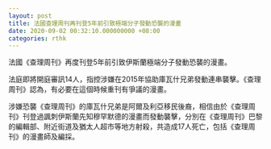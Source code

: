 ```yaml
---
layout: post
title: 法國查理周刊再刊登5年前引致極端分子發動恐襲的漫畫
date: 2020-09-02 00:32:10.000000000 +08:00
categories: rthk
---
```


法國《查理周刊》再度刊登5年前引致伊斯蘭極端分子發動恐襲的漫畫。

法庭即將開庭審訊14人，指控涉嫌在2015年協助庫瓦什兄弟發動連串襲擊。《查理周刊》認為，有必要在這個時候重刊有爭議的漫畫。

涉嫌恐襲《查理周刊》的庫瓦什兄弟是阿爾及利亞移民後裔，相信由於《查理周刊》刊登過諷刺伊斯蘭先知穆罕默德的漫畫而發動襲擊，分別在《查理周刊》巴黎的編輯部、附近街道及猶太人超市等地方射殺，共造成17人死亡，包括《查理周刊》的漫畫師及編採。
